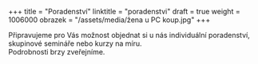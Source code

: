 +++
title = "Poradenství"
linktitle = "poradenstvi"
draft = true
weight = 1006000
obrazek = "/assets/media/žena u PC koup.jpg"
+++

Připravujeme pro Vás možnost objednat si u nás individuální poradenství, skupinové semináře nebo kurzy na míru.  
Podrobnosti brzy zveřejníme.
